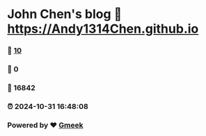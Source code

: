# John Chen's blog :link: https://Andy1314Chen.github.io 
### :page_facing_up: [10](https://Andy1314Chen.github.io/tag.html) 
### :speech_balloon: 0 
### :hibiscus: 16842 
### :alarm_clock: 2024-10-31 16:48:08 
### Powered by :heart: [Gmeek](https://github.com/Meekdai/Gmeek)
